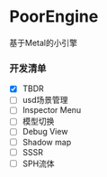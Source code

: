 # PoorEngine
基于Metal的小引擎

### 开发清单

- [x] TBDR
- [ ] usd场景管理
- [ ] Inspector Menu
- [ ] 模型切换
- [ ] Debug View
- [ ] Shadow map
- [ ] SSSR
- [ ] SPH流体
